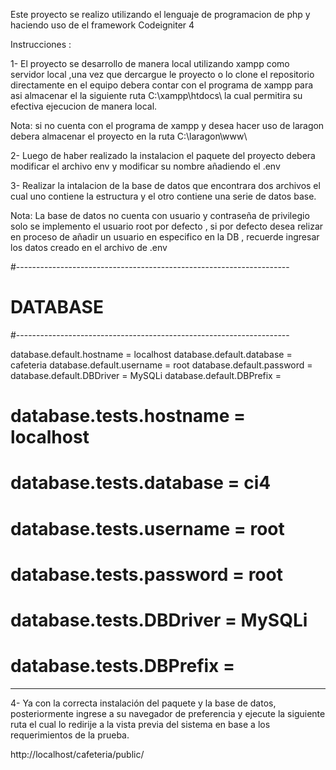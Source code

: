 Este proyecto se realizo utilizando el lenguaje de programacion de php y haciendo uso de el framework Codeigniter 4 

Instrucciones :

1- El proyecto se desarrollo de manera local utilizando  xampp como servidor local ,una vez que dercargue le proyecto o lo clone el repositorio  directamente en el equipo debera contar con el programa de xampp  para asi almacenar el la siguiente ruta C:\xampp\htdocs\  la cual permitira su efectiva ejecucion de manera local.

Nota: si no cuenta con el programa de xampp y desea hacer uso de laragon debera almacenar el proyecto en la ruta C:\laragon\www\

2- Luego  de haber realizado la instalacion el paquete del proyecto debera modificar el archivo env y modificar su nombre añadiendo el .env

3- Realizar la intalacion de la base de datos que encontrara dos archivos el cual uno contiene la estructura y el otro contiene una serie de datos base.

Nota: La base de datos no cuenta con usuario y contraseña de privilegio solo se implemento el usuario root por defecto , si por defecto desea relizar en proceso de añadir un  usuario en especifico en la DB , recuerde ingresar los datos creado en el archivo de .env 


#--------------------------------------------------------------------
# DATABASE
#--------------------------------------------------------------------

database.default.hostname = localhost
database.default.database = cafeteria
database.default.username = root
database.default.password = 
database.default.DBDriver = MySQLi
database.default.DBPrefix =

# database.tests.hostname = localhost
# database.tests.database = ci4
# database.tests.username = root
# database.tests.password = root
# database.tests.DBDriver = MySQLi
# database.tests.DBPrefix =
______________________________________________________________________________________________________________


4- Ya con la correcta instalación del paquete y la base de datos, posteriormente ingrese a su navegador de preferencia y ejecute la siguiente ruta el cual lo redirije a la vista previa del sistema en base a los requerimientos de la prueba.

http://localhost/cafeteria/public/

